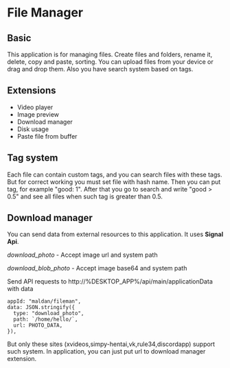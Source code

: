 # File Manager
## Basic
This application is for managing files. Create files and folders, rename it, delete, copy and paste, sorting. You can upload files from your device or drag and drop them. Also you have search system based on tags.

## Extensions
* Video player
* Image preview
* Download manager
* Disk usage
* Paste file from buffer

## Tag system
Each file can contain custom tags, and you can search files with these tags. But for correct working you must set file with hash name. Then you can put tag, for example "good: 1". After that you go to search and write "good > 0.5" and see all files when such tag is greater than 0.5.

## Download manager

You can send data from external resources to this application. It uses **Signal Api**.

*download_photo* - Accept image url and system path

*download_blob_photo* - Accept image base64 and system path

Send API requests to http://%DESKTOP_APP%/api/main/applicationData with data

```
appId: "maldan/fileman",
data: JSON.stringify({
  type: "download_photo",
  path: `/home/hello/`,
  url: PHOTO_DATA,
}),
```

But only these sites (xvideos,simpy-hentai,vk,rule34,discordapp) support such system. In application, you can just put url to download manager extension.